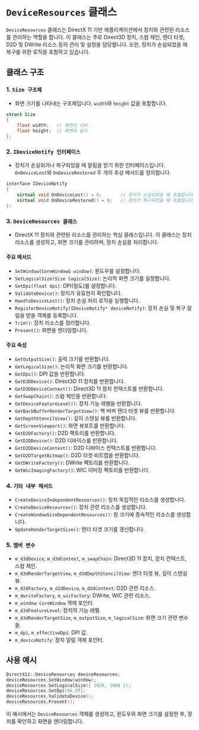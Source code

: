 # `DeviceResources` 클래스

`DeviceResources` 클래스는 DirectX 11 기반 애플리케이션에서 장치와 관련된 리소스를 관리하는 역할을 합니다. 이 클래스는 주로 Direct3D 장치, 스왑 체인, 렌더 타겟, D2D 및 DWrite 리소스 등의 관리 및 설정을 담당합니다. 또한, 장치가 손실되었을 때 복구를 위한 로직을 포함하고 있습니다.

## 클래스 구조

### 1. `Size 구조체`
- 화면 크기를 나타내는 구조체입니다. `width`와 `height` 값을 포함합니다.

```cpp
struct Size
{
    float width;   // 화면의 너비
    float height;  // 화면의 높이
};
```

### 2. `IDeviceNotify 인터페이스`
- 장치가 손실되거나 복구되었을 때 알림을 받기 위한 인터페이스입니다. `OnDeviceLost`와 `OnDeviceRestored` 두 개의 추상 메서드를 정의합니다.

```cpp
interface IDeviceNotify
{
    virtual void OnDeviceLost() = 0;       // 장치가 손실되었을 때 호출됩니다.
    virtual void OnDeviceRestored() = 0;   // 장치가 복구되었을 때 호출됩니다.
};
```

### 3. `DeviceResources 클래스`
- DirectX 11 장치와 관련된 리소스를 관리하는 핵심 클래스입니다. 이 클래스는 장치 리소스를 생성하고, 화면 크기를 관리하며, 장치 손실을 처리합니다.

#### 주요 메서드

- `SetWindow(CoreWindow& window)`: 윈도우를 설정합니다.
- `SetLogicalSize(Size logicalSize)`: 논리적 화면 크기를 설정합니다.
- `SetDpi(float dpi)`: DPI(밀도)를 설정합니다.
- `ValidateDevice()`: 장치가 유효한지 확인합니다.
- `HandleDeviceLost()`: 장치 손실 처리 로직을 실행합니다.
- `RegisterDeviceNotify(IDeviceNotify* deviceNotify)`: 장치 손실 및 복구 알림을 받을 객체를 등록합니다.
- `Trim()`: 장치 리소스를 정리합니다.
- `Present()`: 화면을 렌더링합니다.

#### 주요 속성

- `GetOutputSize()`: 출력 크기를 반환합니다.
- `GetLogicalSize()`: 논리적 화면 크기를 반환합니다.
- `GetDpi()`: DPI 값을 반환합니다.
- `GetD3DDevice()`: Direct3D 11 장치를 반환합니다.
- `GetD3DDeviceContext()`: Direct3D 11 장치 컨텍스트를 반환합니다.
- `GetSwapChain()`: 스왑 체인을 반환합니다.
- `GetDeviceFeatureLevel()`: 장치 기능 레벨을 반환합니다.
- `GetBackBufferRenderTargetView()`: 백 버퍼 렌더 타겟 뷰를 반환합니다.
- `GetDepthStencilView()`: 깊이 스텐실 뷰를 반환합니다.
- `GetScreenViewport()`: 화면 뷰포트를 반환합니다.
- `GetD2DFactory()`: D2D 팩토리를 반환합니다.
- `GetD2DDevice()`: D2D 디바이스를 반환합니다.
- `GetD2DDeviceContext()`: D2D 디바이스 컨텍스트를 반환합니다.
- `GetD2DTargetBitmap()`: D2D 타겟 비트맵을 반환합니다.
- `GetDWriteFactory()`: DWrite 팩토리를 반환합니다.
- `GetWicImagingFactory()`: WIC 이미징 팩토리를 반환합니다.

### 4. `기타 내부 메서드`
- `CreateDeviceIndependentResources()`: 장치 독립적인 리소스를 생성합니다.
- `CreateDeviceResources()`: 장치 관련 리소스를 생성합니다.
- `CreateWindowSizeDependentResources()`: 창 크기에 종속적인 리소스를 생성합니다.
- `UpdateRenderTargetSize()`: 렌더 타겟 크기를 갱신합니다.

### 5. `멤버 변수`

- `m_d3dDevice`, `m_d3dContext`, `m_swapChain`: Direct3D 11 장치, 장치 컨텍스트, 스왑 체인.
- `m_d3dRenderTargetView`, `m_d3dDepthStencilView`: 렌더 타겟 뷰, 깊이 스텐실 뷰.
- `m_d2dFactory`, `m_d2dDevice`, `m_d2dContext`: D2D 관련 리소스.
- `m_dwriteFactory`, `m_wicFactory`: DWrite, WIC 관련 리소스.
- `m_window`: `CoreWindow` 객체 포인터.
- `m_d3dFeatureLevel`: 장치의 기능 레벨.
- `m_d3dRenderTargetSize`, `m_outputSize`, `m_logicalSize`: 화면 크기 관련 변수들.
- `m_dpi`, `m_effectiveDpi`: DPI 값.
- `m_deviceNotify`: 장치 알림 객체 포인터.

## 사용 예시

```cpp
DirectX11::DeviceResources deviceResources;
deviceResources.SetWindow(window);
deviceResources.SetLogicalSize({ 1920, 1080 });
deviceResources.SetDpi(96.0f);
deviceResources.ValidateDevice();
deviceResources.Present();
```

이 예시에서는 `DeviceResources` 객체를 생성하고, 윈도우와 화면 크기를 설정한 후, 장치를 확인하고 화면을 렌더링합니다.
```
